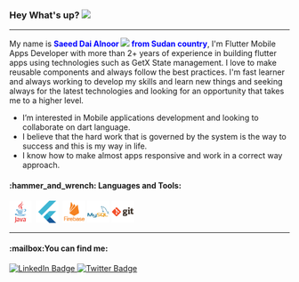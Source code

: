 <h3>
  Hey What's up?
  <img src="https://media.giphy.com/media/hvRJCLFzcasrR4ia7z/giphy.gif" width="30px"/>
</h3>
<hr>
<p>
  My name is <span style="color:blue;font-weight:bolder">Saeed Dai Alnoor <img src="https://media.giphy.com/media/WUlplcMpOCEmTGBtBW/giphy.gif" width="30">  from Sudan country</span>, I'm Flutter Mobile Apps Developer with more than 2+ years of experience     in building flutter apps using technologies such as GetX State management. I love to make reusable components and always follow the best practices. I'm     fast learner and always working to develop my skills and learn new things and seeking always for the latest technologies and looking for an opportunity     that takes me to a higher level.
</p>
 <ul>
  <li> I’m interested in Mobile applications development and looking to collaborate on dart language.</li>
  <li>I believe that the hard work that is governed by the system is the way to success and this is my way in life.</li>
  <li>I know how to make almost apps responsive and work in a correct way approach.</li>
</ul>
<h4>:hammer_and_wrench: Languages and Tools:</h4>
<div>
  <img src="https://github.com/devicons/devicon/blob/master/icons/java/java-original-wordmark.svg" title="Java" alt="Java" width="40" height="40"/>&nbsp;
  <img src="https://github.com/devicons/devicon/blob/master/icons/flutter/flutter-original.svg" title="Flutter" alt="Flutter" width="40" height="40"/> &nbsp;<img src="https://github.com/devicons/devicon/blob/master/icons/firebase/firebase-plain-wordmark.svg" title="Firebase" alt="Firebase" width="40"       height="40"/>&nbsp;<img src="https://github.com/devicons/devicon/blob/master/icons/mysql/mysql-original-wordmark.svg" title="MySQL"  alt="MySQL"          width="40" height="40"/>&nbsp;<img src="https://github.com/devicons/devicon/blob/master/icons/git/git-original-wordmark.svg" title="Git" **alt="Git"  width="40" height="40"/>
</div>
<hr>
<h4>:mailbox:You can find me:</h4>
  <a href="https://www.linkedin.com/in/saeed-dai-alnoor-aa5661229/">
    <img src="https://img.shields.io/badge/LinkedIn-blue?style=for-the-badge&logo=linkedin&logoColor=white" alt="LinkedIn Badge"/>
  </a>
  <a href="https://twitter.com/Saeed29491387">
    <img src="https://img.shields.io/badge/Twitter-blue?style=for-the-badge&logo=twitter&logoColor=white" alt="Twitter Badge"/>
  </a>
</div>

